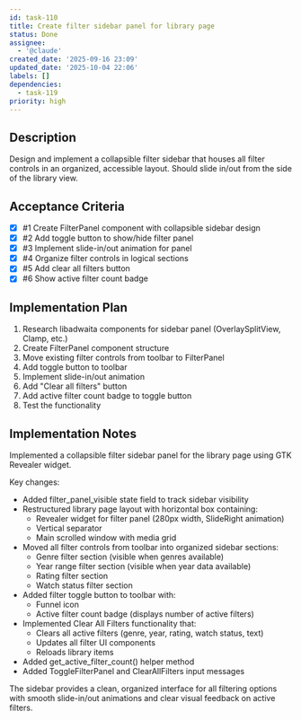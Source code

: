 ```yaml
---
id: task-110
title: Create filter sidebar panel for library page
status: Done
assignee:
  - '@claude'
created_date: '2025-09-16 23:09'
updated_date: '2025-10-04 22:06'
labels: []
dependencies:
  - task-119
priority: high
---
```


## Description

<!-- SECTION:DESCRIPTION:BEGIN -->
Design and implement a collapsible filter sidebar that houses all filter controls in an organized, accessible layout. Should slide in/out from the side of the library view.
<!-- SECTION:DESCRIPTION:END -->

## Acceptance Criteria
<!-- AC:BEGIN -->
- [x] #1 Create FilterPanel component with collapsible sidebar design
- [x] #2 Add toggle button to show/hide filter panel
- [x] #3 Implement slide-in/out animation for panel
- [x] #4 Organize filter controls in logical sections
- [x] #5 Add clear all filters button
- [x] #6 Show active filter count badge
<!-- AC:END -->

## Implementation Plan

<!-- SECTION:PLAN:BEGIN -->
1. Research libadwaita components for sidebar panel (OverlaySplitView, Clamp, etc.)
2. Create FilterPanel component structure
3. Move existing filter controls from toolbar to FilterPanel
4. Add toggle button to toolbar
5. Implement slide-in/out animation
6. Add "Clear all filters" button
7. Add active filter count badge to toggle button
8. Test the functionality
<!-- SECTION:PLAN:END -->

## Implementation Notes

<!-- SECTION:NOTES:BEGIN -->
Implemented a collapsible filter sidebar panel for the library page using GTK Revealer widget.

Key changes:
- Added filter_panel_visible state field to track sidebar visibility
- Restructured library page layout with horizontal box containing:
  - Revealer widget for filter panel (280px width, SlideRight animation)
  - Vertical separator
  - Main scrolled window with media grid
- Moved all filter controls from toolbar into organized sidebar sections:
  - Genre filter section (visible when genres available)
  - Year range filter section (visible when year data available)
  - Rating filter section
  - Watch status filter section
- Added filter toggle button to toolbar with:
  - Funnel icon
  - Active filter count badge (displays number of active filters)
- Implemented Clear All Filters functionality that:
  - Clears all active filters (genre, year, rating, watch status, text)
  - Updates all filter UI components
  - Reloads library items
- Added get_active_filter_count() helper method
- Added ToggleFilterPanel and ClearAllFilters input messages

The sidebar provides a clean, organized interface for all filtering options with smooth slide-in/out animations and clear visual feedback on active filters.
<!-- SECTION:NOTES:END -->
